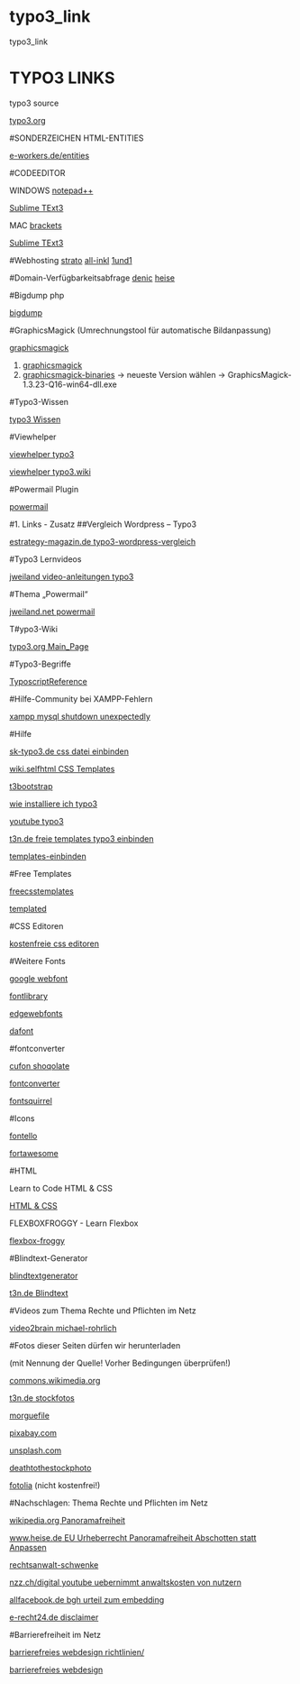 # typo3_link
typo3_link


# TYPO3 LINKS

typo3 source

[typo3.org](http://typo3.org/download/)



#SONDERZEICHEN HTML-ENTITIES

[e-workers.de/entities](http://unicode.e-workers.de/entities.php)


#CODEEDITOR

WINDOWS
[notepad++](https://notepad-plus-plus.org/) 

[Sublime TExt3](http://www.sublimetext.com/)

MAC
[brackets](http://brackets.io/) 

[Sublime TExt3](http://www.sublimetext.com/)


#Webhosting
[strato](https://www.strato.de/)
[all-inkl](https://all-inkl.com/)
[1und1](http://www.1und1.de/)


#Domain-Verfügbarkeitsabfrage
[denic](https://www.denic.de/)
[heise](http://www.heise.de/netze/tools/whois/)


#Bigdump php

[bigdump](http://www.ozerov.de/bigdump/you-need/) 


#GraphicsMagick
(Umrechnungstool für automatische Bildanpassung)

[graphicsmagick](http://www.graphicsmagick.org/download.html) 

1. [graphicsmagick](http://sourceforge.net/projects/graphicsmagick/files/) 
1. [graphicsmagick-binaries](graphicsmagick-binaries) -> neueste Version wählen -> GraphicsMagick-1.3.23-Q16-win64-dll.exe

#Typo3-Wissen

[typo3 Wissen](http://www.typo3.net/) 

#Viewhelper

[viewhelper typo3](https://fluidtypo3.org/viewhelpers/vhs/master.html)

[viewhelper typo3.wiki](https://wiki.typo3.org/De:ViewHelper)

#Powermail Plugin

[powermail](https://typo3.org/extensions/repository/view/powermail) 



#1. Links - Zusatz
##Vergleich Wordpress – Typo3

[estrategy-magazin.de typo3-wordpress-vergleich](http://www.estrategy-magazin.de/typo3-wordpress-vergleich.html) 


#Typo3 Lernvideos

[jweiland video-anleitungen typo3](https://jweiland.net/video-anleitungen/typo3/typo3-62-fuer-redakteure.html) 


#Thema „Powermail“

[jweiland.net powermail](https://jweiland.net/video-anleitungen/typo3/interessante-typo3-extensions/powermail.html)

T#ypo3-Wiki

[typo3.org Main_Page](https://wiki.typo3.org/De:Main_Page) 


#Typo3-Begriffe

[TyposcriptReference](https://docs.typo3.org/typo3cms/TyposcriptReference/) 


#Hilfe-Community bei XAMPP-Fehlern

[xampp mysql shutdown unexpectedly](http://stackoverflow.com/questions/18022809/xampp-mysql-shutdown-unexpectedly) 


#Hilfe

[sk-typo3.de css datei einbinden](http://www.sk-typo3.de/css-datei-einbinden.132.0.html)

[wiki.selfhtml CSS Templates](https://wiki.selfhtml.org/wiki/CSS/Templates)

[t3bootstrap](http://t3bootstrap.de/de/elemente/bilder/)

[wie installiere ich typo3](http://www.wie-installiere-ich-typo3.de/typoscript/template-und-css-einbinden.html)

[youtube typo3](https://www.youtube.com/watch?v=G5asjyjMPVY) 

[t3n.de freie templates typo3 einbinden](http://t3n.de/magazin/freie-templates-typo3-einbinden-ersten-typoscript-schritte-220341/)

[templates-einbinden](http://www.typo3forum.net/discussion/13993/templates-einbinden)


#Free Templates

[freecsstemplates](http://www.freecsstemplates.org) 

[templated](http://templated.co) 


#CSS Editoren

[kostenfreie css editoren](http://t3n.de/news/10-kostenfreie-css-editoren-361956/) 


#Weitere Fonts

[google webfont](https://www.google.com/fonts)

[fontlibrary](https://fontlibrary.org/de/font/grundschrift)

[edgewebfonts](https://edgewebfonts.adobe.com/) 

[dafont](http://www.dafont.com/de/)


#fontconverter 

[cufon shoqolate](http://cufon.shoqolate.com/generate/) 

[fontconverter](http://www.fontconverter.org/)

[fontsquirrel](http://www.fontsquirrel.com/)


#Icons

[fontello](http://fontello.com/) 

[fortawesome](http://fortawesome.github.io/Font-Awesome/icons/) 


#HTML

Learn to Code HTML & CSS

[HTML & CSS](http://learn.shayhowe.com/advanced-html-css/)


FLEXBOXFROGGY - Learn Flexbox

[flexbox-froggy](http://flexboxfroggy.com/)



#Blindtext-Generator

[blindtextgenerator](http://www.blindtextgenerator.de/) 

[t3n.de Blindtext](http://t3n.de/news/keine-lust-lorem-ipsum-15-460574/) 


#Videos zum Thema Rechte und Pflichten im Netz

[video2brain michael-rohrlich](https://www.video2brain.com/de/trainer/michael-rohrlich) 


#Fotos dieser Seiten dürfen wir herunterladen 

(mit Nennung der Quelle! Vorher Bedingungen überprüfen!)

[commons.wikimedia.org](https://commons.wikimedia.org/wiki/Main_Page)

[t3n.de stockfotos](http://t3n.de/news/stockfotos-kostenlose-qualitative-bilder-539479/)

[morguefile](http://www.morguefile.com/)

[pixabay.com](https://pixabay.com/de/)

[unsplash.com](https://unsplash.com/)

[deathtothestockphoto](http://join.deathtothestockphoto.com/)

[fotolia](https://de.fotolia.com/) (nicht kostenfrei!)


#Nachschlagen: Thema Rechte und Pflichten im Netz

[wikipedia.org Panoramafreiheit](https://de.wikipedia.org/wiki/Panoramafreiheit) 

[www.heise.de EU Urheberrecht Panoramafreiheit Abschotten statt Anpassen ](http://www.heise.de/newsticker/meldung/EU-Urheberrecht-Panoramafreiheit-und-die-digitale-Welt-Abschotten-statt-Anpassen-2747561.html)

[rechtsanwalt-schwenke](http://rechtsanwalt-schwenke.de/blog/)

[nzz.ch/digital youtube uebernimmt anwaltskosten von nutzern](http://www.nzz.ch/digital/youtube-uebernimmt-anwaltskosten-von-nutzern-ld.3139)

[allfacebook.de bgh urteil zum embedding](http://allfacebook.de/fbmarketing/bgh-urteil-zum-embedding-gut-fuer-nutzer-schlecht-fuer-urheber-und-eine-offene-frage)

[e-recht24.de disclaimer](http://www.e-recht24.de/muster-disclaimer.htm)


#Barrierefreiheit im Netz

[barrierefreies webdesign richtlinien/](http://www.barrierefreies-webdesign.de/richtlinien/) 

[barrierefreies webdesign](http://www.barrierefreies-webdesign.de/bitv/bitv-2.0.html)

    



